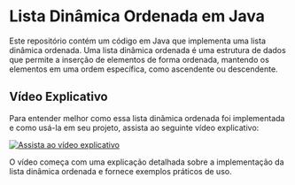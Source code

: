 # Lista Dinâmica Ordenada em Java

Este repositório contém um código em Java que implementa uma lista dinâmica ordenada. Uma lista dinâmica ordenada é uma estrutura de dados que permite a inserção de elementos de forma ordenada, mantendo os elementos em uma ordem específica, como ascendente ou descendente.

## Vídeo Explicativo

Para entender melhor como essa lista dinâmica ordenada foi implementada e como usá-la em seu projeto, assista ao seguinte vídeo explicativo:

[![Assista ao vídeo explicativo](https://img.youtube.com/vi/ca0frSstRDQ/0.jpg)](https://www.youtube.com/watch?v=ca0frSstRDQ)

O vídeo começa com uma explicação detalhada sobre a implementação da lista dinâmica ordenada e fornece exemplos práticos de uso.
